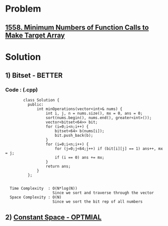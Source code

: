 # Problem

## [1558. Minimum Numbers of Function Calls to Make Target Array](https://leetcode.com/problems/minimum-numbers-of-function-calls-to-make-target-array/)


# Solution 

## 1) Bitset - BETTER

     
      
      
   ### Code : (.cpp)
    
            class Solution {
              public:
                  int minOperations(vector<int>& nums) {
                      int i, j, n = nums.size(), mx = 0, ans = 0;
                      sort(nums.begin(), nums.end(), greater<int>());
                      vector<bitset<64>> bit;
                      for (i=0;i<n;i++) {
                          bitset<64> b(nums[i]);
                          bit.push_back(b);
                      }
                      for (i=0;i<n;i++) {
                          for (j=0;j<64;j++) if (bit[i][j] == 1) ans++, mx = j;
                          if (i == 0) ans += mx;
                      }
                      return ans;
                  }
              };
            
 
      Time Complexity  : O(N*log(N)) 
                         Since we sort and traverse through the vector
      Space Complexity : O(N)
                         Since we sort the bit rep of all numbers



## 2) [Constant Space - OPTMIAL](https://leetcode.com/problems/minimum-numbers-of-function-calls-to-make-target-array/discuss/805740/JavaC%2B%2BPython-Bit-Counts)
